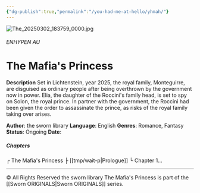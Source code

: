 ```yaml
---
{"dg-publish":true,"permalink":"/you-had-me-at-hello/yhmah/"}
---
```



![The_20250302_183759_0000.jpg](/img/user/Untitled/The_20250302_183759_0000.jpg)
###### ENHYPEN AU
# The Mafia's Princess

**Description**
Set in Lichtenstein, year 2025, the royal family, Monteguirre, are disguised as ordinary people after being overthrown by the government now in power.
Elia, the daughter of the Roccini's family head, is set to spy on Solon, the royal prince. In partner with the government, the Roccini had been given the order to assassinate the prince, as risks of the royal family taking over arises.

**Author**: the sworn library
**Language**: English
**Genres**: Romance, Fantasy
**Status**: Ongoing
**Date**: 
##### Chapters
┌ The Mafia's Princess
├ [[tmp/wait-p\|Prologue]]
└ Chapter 1...

***
© All Rights Reserved
the sworn library
The Mafia's Princess is part of the [[Sworn ORIGINALS\|Sworn ORIGINALS]] series.